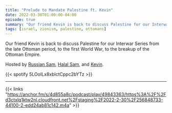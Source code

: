 ```yaml
---
title: "Prelude to Mandate Palestine ft. Kevin"
date: 2022-03-30T01:00:00-04:00
episode: true
summary: "Our friend Kevin is back to discuss Palestine for our Interwar Series from the late Ottoman period, to the first World War, to the breakup of the Ottoman Empire."
tags: [israel, zionism, palestine, ottomans]
---
```


Our friend Kevin is back to discuss Palestine for our Interwar Series from the late Ottoman period, to the first World War, to the breakup of the Ottoman Empire.

Hosted by [Russian Sam](https://twitter.com/reelCheburashka), [Halal Sam](https://twitter.com/halaljew), and [Kevin](https://twitter.com/ka_levin).

{{< spotify 5LOoILx8xblctCppc2bYTz >}}

---

{{< links "https://anchor.fm/s/4d855a8c/podcast/play/49843363/https%3A%2F%2Fd3ctxlq1ktw2nl.cloudfront.net%2Fstaging%2F2022-2-30%2F256848733-44100-2-edd24ab81c142.m4a" >}}
